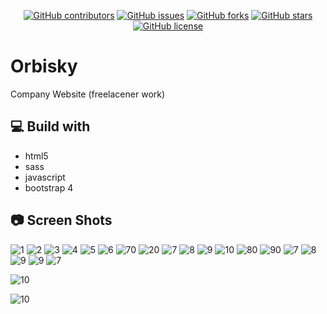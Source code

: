 
<div align="center">
  
[![GitHub contributors](https://img.shields.io/github/contributors/gaserashraf/orbisky)](https://github.com/orbisky/lucifer-theme/contributors)
[![GitHub issues](https://img.shields.io/github/issues/gaserashraf/orbisky)](https://github.com/gaserashraf/orbisky/issues)
[![GitHub forks](https://img.shields.io/github/forks/gaserashraf/orbisky)](https://github.com/gaserashraf/orbisky/network)
[![GitHub stars](https://img.shields.io/github/stars/gaserashraf/orbisky)](https://github.com/gaserashraf/orbisky/stargazers)
[![GitHub license](https://img.shields.io/github/license/gaserashraf/orbisky)](https://github.com/gaserashraf/orbisky/blob/master/LICENSE)

</div>

# Orbisky

Company Website (freelacener work)
## 💻 Build with
* html5
* sass
* javascript
* bootstrap 4
## 📷 Screen Shots
![1](ss/1.PNG)
![2](ss/2.PNG)
![3](ss/3.PNG)
![4](ss/4.PNG)
![5](ss/5.PNG)
![6](ss/6.PNG)
![70](ss/gif3.gif)
![20](ss/gif4.gif)
![7](ss/7.PNG)
![8](ss/8.PNG)
![9](ss/9.PNG)
![10](ss/10.PNG)
![80](ss/gif5.gif)
![90](ss/gif6.gif)
![7](ss/11.PNG)
![8](ss/12.PNG)
![9](ss/13.PNG)
![9](ss/14.PNG)
![7](ss/gif7.gif)

![10](ss/gif8.gif)

![10](ss/f.PNG)


